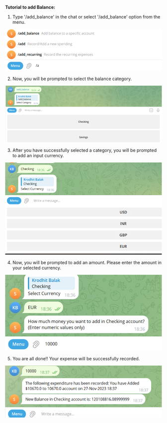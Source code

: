 **Tutorial to add Balance:**

1.  Type '/add_balance' in the chat or select '/add_balance' option from
    the menu.

![](./image1.png)

2.  Now, you will be prompted to select the balance category.

![](./image2.png)

3.  After you have successfully selected a category, you will be
    prompted to add an input currency.

![](./image3.png)

4.  Now, you will be prompted to add an amount. Please enter the amount
    in your selected currency.

![](./image4.png)

5.  You are all done!! Your expense will be successfully recorded.

![](./image5.png)
